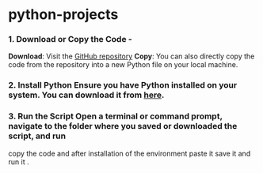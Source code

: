 # python-projects
 
 ### 1. Download or Copy the Code - 
 **Download**: Visit the [GitHub repository](https://github.com/nivedithakummetha63/Python-projects)
 **Copy**: You can also directly copy the code from the repository into a new Python file on your local machine.  
 ### 2. Install Python Ensure you have Python installed on your system. You can download it from [here](https://www.python.org/downloads/).  
 ### 3. Run the Script Open a terminal or command prompt, navigate to the folder where you saved or downloaded the script, and run
 copy the code and after installation of the environment paste it save it and run it .
